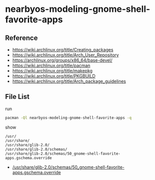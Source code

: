
# nearbyos-modeling-gnome-shell-favorite-apps


## Reference

* https://wiki.archlinux.org/title/Creating_packages
* https://wiki.archlinux.org/title/Arch_User_Repository
* https://archlinux.org/groups/x86_64/base-devel/
* https://wiki.archlinux.org/title/pacman
* https://wiki.archlinux.org/title/makepkg
* https://wiki.archlinux.org/title/PKGBUILD
* https://wiki.archlinux.org/title/Arch_package_guidelines


## File List

run

``` sh
pacman -Ql nearbyos-modeling-gnome-shell-favorite-apps -q
```

show

```
/usr/
/usr/share/
/usr/share/glib-2.0/
/usr/share/glib-2.0/schemas/
/usr/share/glib-2.0/schemas/50_gnome-shell-favorite-apps.gschema.override
```

* [/usr/share/glib-2.0/schemas/50_gnome-shell-favorite-apps.gschema.override](asset/overlay/usr/share/glib-2.0/schemas/50_gnome-shell-favorite-apps.gschema.override)

